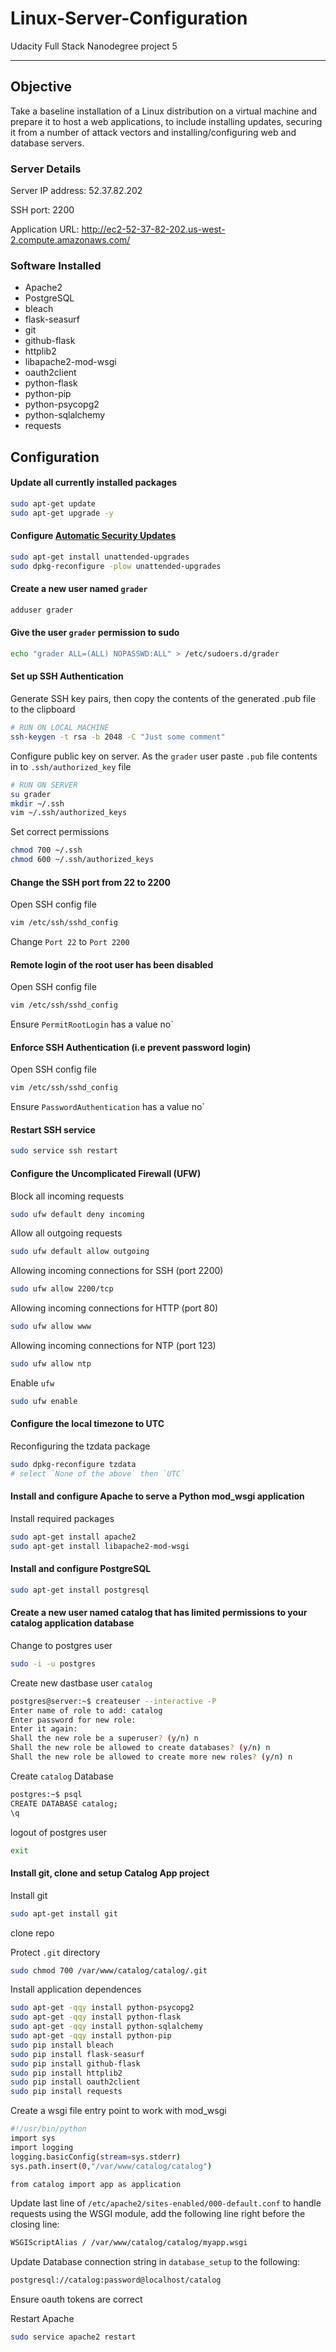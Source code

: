 # Linux-Server-Configuration

Udacity Full Stack Nanodegree project 5

---------------------------------------

## Objective

Take a baseline installation of a Linux distribution on a virtual machine and prepare it to host a web applications, to include installing updates, securing it from a number of attack vectors and installing/configuring web and database servers.


### Server Details

Server IP address: 52.37.82.202

SSH port: 2200

Application URL: http://ec2-52-37-82-202.us-west-2.compute.amazonaws.com/


### Software Installed

* Apache2
* PostgreSQL
* bleach
* flask-seasurf
* git
* github-flask
* httplib2
* libapache2-mod-wsgi
* oauth2client
* python-flask
* python-pip
* python-psycopg2
* python-sqlalchemy
* requests

## Configuration

#### Update all currently installed packages

```sh
sudo apt-get update
sudo apt-get upgrade -y
```


#### Configure [Automatic Security Updates][AutomaticSecurityUpdates]

```sh
sudo apt-get install unattended-upgrades
sudo dpkg-reconfigure -plow unattended-upgrades
```

#### Create a new user named `grader`

```sh
adduser grader
```

#### Give the user `grader` permission to sudo

```sh
echo "grader ALL=(ALL) NOPASSWD:ALL" > /etc/sudoers.d/grader
```

#### Set up SSH Authentication

Generate SSH key pairs, then copy the contents of the generated .pub file to the clipboard
```sh
# RUN ON LOCAL MACHINE
ssh-keygen -t rsa -b 2048 -C "Just some comment"
```

Configure public key on server.
   As the `grader` user paste `.pub` file contents in to `.ssh/authorized_key` file
```sh
# RUN ON SERVER
su grader
mkdir ~/.ssh
vim ~/.ssh/authorized_keys
```

Set correct permissions
```sh
chmod 700 ~/.ssh
chmod 600 ~/.ssh/authorized_keys
```

#### Change the SSH port from 22 to 2200

Open SSH config file
```sh
vim /etc/ssh/sshd_config
```

Change `Port 22` to `Port 2200`


#### Remote login of the root user has been disabled

Open SSH config file

```sh
vim /etc/ssh/sshd_config
```

Ensure `PermitRootLogin` has a value  no`


#### Enforce SSH Authentication (i.e prevent password login)

Open SSH config file
```sh
vim /etc/ssh/sshd_config
```

Ensure `PasswordAuthentication` has a value  no`


#### Restart SSH service

```sh
sudo service ssh restart
```

#### Configure the Uncomplicated Firewall (UFW)

Block all incoming requests
```sh
sudo ufw default deny incoming
```

Allow all outgoing requests
```sh
sudo ufw default allow outgoing
```

Allowing incoming connections for SSH (port 2200)
```sh
sudo ufw allow 2200/tcp
```

Allowing incoming connections for HTTP (port 80)
```sh
sudo ufw allow www
```

Allowing incoming connections for NTP (port 123)
```sh
sudo ufw allow ntp
```

Enable `ufw`
```sh
sudo ufw enable
```

#### Configure the local timezone to UTC

Reconfiguring the tzdata package
```sh
sudo dpkg-reconfigure tzdata
# select `None of the above` then `UTC`
```

#### Install and configure Apache to serve a Python mod_wsgi application

Install required packages
```sh
sudo apt-get install apache2
sudo apt-get install libapache2-mod-wsgi
```

#### Install and configure PostgreSQL

```sh
sudo apt-get install postgresql
```

#### Create a new user named catalog that has limited permissions to your catalog application database

Change to postgres user
```sh
sudo -i -u postgres
```

Create new dastbase user `catalog`
```sh
postgres@server:~$ createuser --interactive -P
Enter name of role to add: catalog
Enter password for new role:
Enter it again:
Shall the new role be a superuser? (y/n) n
Shall the new role be allowed to create databases? (y/n) n
Shall the new role be allowed to create more new roles? (y/n) n
```

Create `catalog` Database
```sh
postgres:~$ psql
CREATE DATABASE catalog;
\q
```

logout of postgres user
```sh
exit
```

#### Install git, clone and setup Catalog App project

Install git
```sh
sudo apt-get install git
```

clone repo

Protect `.git` directory
```sh
sudo chmod 700 /var/www/catalog/catalog/.git
```

Install application dependences
```sh
sudo apt-get -qqy install python-psycopg2
sudo apt-get -qqy install python-flask
sudo apt-get -qqy install python-sqlalchemy
sudo apt-get -qqy install python-pip
sudo pip install bleach
sudo pip install flask-seasurf
sudo pip install github-flask
sudo pip install httplib2
sudo pip install oauth2client
sudo pip install requests
```

Create a wsgi file entry point to work with mod_wsgi
```sh
#!/usr/bin/python
import sys
import logging
logging.basicConfig(stream=sys.stderr)
sys.path.insert(0,"/var/www/catalog/catalog")

from catalog import app as application
```

Update last line of `/etc/apache2/sites-enabled/000-default.conf` to handle requests using the WSGI module, add the following line right before the closing </VirtualHost> line:
```sh
WSGIScriptAlias / /var/www/catalog/catalog/myapp.wsgi
```

Update Database connection string in `database_setup` to the following:
```sh
postgresql://catalog:password@localhost/catalog
```

Ensure oauth tokens are correct

Restart Apache
```sh
sudo service apache2 restart
```

[AutomaticSecurityUpdates]: https://help.ubuntu.com/community/AutomaticSecurityUpdates
